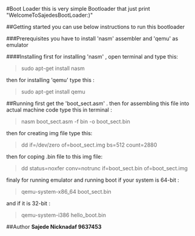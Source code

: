 #Boot Loader
this is very simple Bootloader that just print "WelcomeToSajedesBootLoader:)"

##Getting started
you can use below instructions to run this bootloader

###Prerequisites
you have to install 'nasm' assembler and 'qemu' as emulator

####Installing
first for installing 'nasm' , open terminal and type this:

>sudo apt-get install nasm

then for installing 'qemu' type this :

>sudo apt-get install qemu


##Running
first get the 'boot_sect.asm' .
then for assembling this file into actual machine code type this in terminal :

>nasm boot_sect.asm -f bin -o boot_sect.bin

then for creating img file type this:

>dd if=/dev/zero of=boot_sect.img bs=512 count=2880

then for coping .bin file to this img file:

>dd status=noxfer conv=notrunc if=boot_sect.bin of=boot_sect.img

finaly for running emulator and running boot if your system is 64-bit :

>qemu-system-x86_64 boot_sect.bin

and if it is 32-bit :

>qemu-system-i386 hello_boot.bin


##Author
**Sajede Nicknadaf 9637453**
